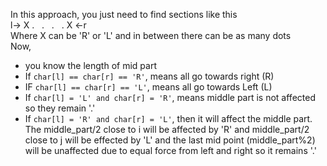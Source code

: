 In this approach, you just need to find sections like this\
l-> X  .   .   .   .  X <-r\
Where X can be 'R' or 'L' and in between there can be as many dots\
Now,
- you know the length of mid part
- If `char[l] == char[r] == 'R'`, means all go towards right (R)
- IF `char[l] == char[r] == 'L'`, means all go towards Left (L)
- If `char[l] = 'L' and char[r] = 'R'`, means middle part is not affected so they remain '.'
- If `char[l] = 'R' and char[r] = 'L'`, then it will affect the middle part.
The middle_part/2 close to i will be affected by 'R' and middle_part/2 close to j will be
effected by 'L'  and the last mid point (middle_part%2) will be unaffected due to equal
force from left and right so it remains '.'
